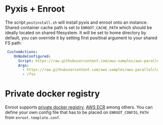# Pyxis + Enroot

The script `postinstall.sh`  will install pyxis and enroot onto an instance. Shared container cache path is set to `ENROOT_CACHE_PATH` which should be ideally located on shared filesystem. It will be set to home directory by default, you can override it by setting first positinal argument to your shared FS path:

```yaml
 CustomActions:
    OnNodeConfigured:
      Script: https://raw.githubusercontent.com/aws-samples/aws-parallelcluster-post-install-scripts/main/multi-runner/postinstall.sh
      Args:
        - https://raw.githubusercontent.com/aws-samples/aws-parallelcluster-post-install-scripts/main/pyxis/postinstall.sh
        - /fsx
```

# Private docker registry
Enroot supports [private docker registry](https://github.com/NVIDIA/enroot/blob/9c6e979059699e93cfc1cce0967b78e54ad0e263/doc/cmd/import.md#description), [AWS ECR](https://aws.amazon.com/ecr/) among others. You can define your own config file that has to be placed on `ENROOT_CONFIG_PATH` from `enroot.template.conf`.
